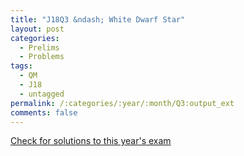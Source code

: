 ```yaml
---
title: "J18Q3 &ndash; White Dwarf Star"
layout: post
categories:
  - Prelims
  - Problems
tags:
  - QM
  - J18
  - untagged
permalink: /:categories/:year/:month/Q3:output_ext
comments: false
---
```

<object data="2018J3Q.pdf" type="application/pdf" width="100%" height="500"></object>
<div class="message"><a href='https://princetonprelim.com/prelim/40/'>Check for solutions to this year's exam</a></div>